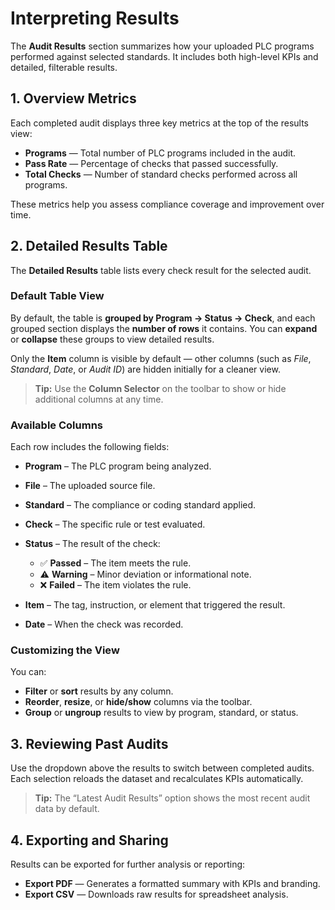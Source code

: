 # Interpreting Results

The **Audit Results** section summarizes how your uploaded PLC programs performed against selected standards. It includes both high-level KPIs and detailed, filterable results.

## 1. Overview Metrics

Each completed audit displays three key metrics at the top of the results view:

* **Programs** — Total number of PLC programs included in the audit.
* **Pass Rate** — Percentage of checks that passed successfully.
* **Total Checks** — Number of standard checks performed across all programs.

These metrics help you assess compliance coverage and improvement over time.

## 2. Detailed Results Table

The **Detailed Results** table lists every check result for the selected audit.

### Default Table View

By default, the table is **grouped by Program → Status → Check**, and each grouped section displays the **number of rows** it contains.
You can **expand** or **collapse** these groups to view detailed results.

Only the **Item** column is visible by default — other columns (such as *File*, *Standard*, *Date*, or *Audit ID*) are hidden initially for a cleaner view.

> **Tip:** Use the **Column Selector** on the toolbar to show or hide additional columns at any time.

### Available Columns

Each row includes the following fields:

* **Program** – The PLC program being analyzed.
* **File** – The uploaded source file.
* **Standard** – The compliance or coding standard applied.
* **Check** – The specific rule or test evaluated.
* **Status** – The result of the check:

  * ✅ **Passed** – The item meets the rule.
  * ⚠️ **Warning** – Minor deviation or informational note.
  * ❌ **Failed** – The item violates the rule.
* **Item** – The tag, instruction, or element that triggered the result.
* **Date** – When the check was recorded.

### Customizing the View

You can:

* **Filter** or **sort** results by any column.
* **Reorder**, **resize**, or **hide/show** columns via the toolbar.
* **Group** or **ungroup** results to view by program, standard, or status.

## 3. Reviewing Past Audits

Use the dropdown above the results to switch between completed audits.
Each selection reloads the dataset and recalculates KPIs automatically.

> **Tip:** The “Latest Audit Results” option shows the most recent audit data by default.

## 4. Exporting and Sharing

Results can be exported for further analysis or reporting:

* **Export PDF** — Generates a formatted summary with KPIs and branding.
* **Export CSV** — Downloads raw results for spreadsheet analysis.
